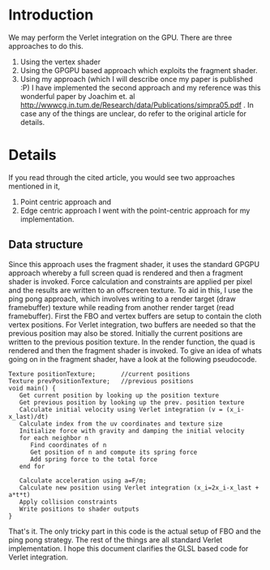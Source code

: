 # Introduction #
We may perform the Verlet integration on the GPU. There are three approaches to do this.
  1. Using the vertex shader
  1. Using the GPGPU based approach which exploits the fragment shader.
  1. Using my approach (which I will describe once my paper is published :P)
I have implemented the second approach and my reference was this wonderful paper by Joachim et. al http://wwwcg.in.tum.de/Research/data/Publications/simpra05.pdf
. In case any of the things are unclear, do refer to the original article for details.

# Details #
If you read through the cited article, you would see two approaches mentioned in it,
  1. Point centric approach and
  1. Edge centric approach
I went with the point-centric approach for my implementation.
## Data structure ##
Since this approach uses the fragment shader, it uses the standard GPGPU approach whereby a full screen quad is rendered and then a fragment shader is invoked. Force calculation and constraints are applied per pixel and the results are written to an offscreen texture. To aid in this, I use the ping pong approach, which involves writing to a render target (draw framebuffer) texture while reading from another render target (read framebuffer). First the FBO and vertex buffers are setup to contain the cloth vertex positions. For Verlet integration, two buffers are needed so that the previous position may also be stored. Initially the current positions are written to the previous position texture. In the render function, the quad is rendered and then the fragment shader is invoked. To give an idea of whats going on in the fragment shader, have a look at the following pseudocode.
```
Texture positionTexture;       //current positions
Texture prevPositionTexture;   //previous positions
void main() {
   Get current position by looking up the position texture
   Get previous position by looking up the prev. position texture
   Calculate initial velocity using Verlet integration (v = (x_i-x_last)/dt)
   Calculate index from the uv coordinates and texture size
   Initialize force with gravity and damping the initial velocity   
   for each neighbor n
      Find coordinates of n
      Get position of n and compute its spring force 
      Add spring force to the total force 
   end for

   Calculate acceleration using a=F/m;
   Calculate new position using Verlet integration (x_i=2x_i-x_last + a*t*t)
   Apply collision constraints
   Write positions to shader outputs
}
```
That's it. The only tricky part in this code is the actual setup of FBO and the ping pong strategy. The rest of the things are all standard Verlet implementation. I hope this document clarifies the GLSL based code for Verlet integration.